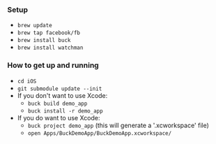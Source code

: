 ### Setup
- ```brew update```
- ```brew tap facebook/fb```
- ```brew install buck```
- ```brew install watchman```

### How to get up and running
- ```cd iOS```
- ```git submodule update --init```
- If you don't want to use Xcode:
  - ```buck build demo_app```
  - ```buck install -r demo_app```
- If you do want to use Xcode: 
  - ```buck project demo_app``` (this will generate a '.xcworkspace' file)
  - ```open Apps/BuckDemoApp/BuckDemoApp.xcworkspace/```
